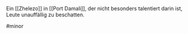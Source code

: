 Ein [[Zhelezo]] in [[Port Damali]], der nicht besonders talentiert darin ist, Leute unauffällig zu beschatten.

#minor 